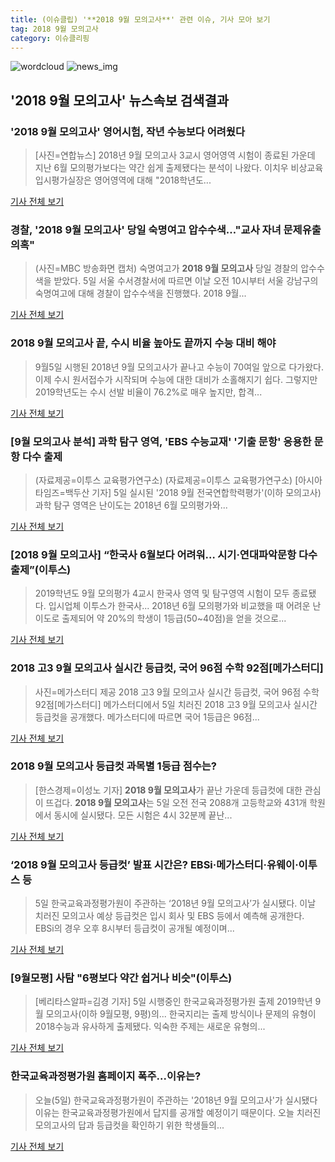 ```yaml
---
title: (이슈클립) '**2018 9월 모의고사**' 관련 이슈, 기사 모아 보기
tag: 2018 9월 모의고사
category: 이슈클리핑
---
```

![wordcloud](https://s3.ap-northeast-2.amazonaws.com/lyrics101-wordcloud/2018-09-05-1536153959.png)
![news_img](https://user-images.githubusercontent.com/42597476/44507050-1206f400-a6e4-11e8-8d98-7ffbfebb353f.png)
## **'**2018 9월 모의고사**'** 뉴스속보 검색결과
### '**2018 9월 모의고사**' 영어시험, 작년 수능보다 어려웠다

>[사진=연합뉴스] 2018년 9월 모의고사 3교시 영어영역 시험이 종료된 가운데 지난 6월 모의평가보다는 약간 쉽게 출제됐다는 분석이 나왔다. 이치우 비상교육 입시평가실장은 영어영역에 대해 "2018학년도...

<a href="http://news.hankyung.com/article/2018090538967" target="_blank">기사 전체 보기</a>

### 경찰, '**2018 9월 모의고사**' 당일 숙명여고 압수수색…"교사 자녀 문제유출 의혹"

>(사진=MBC 방송화면 캡처) 숙명여고가 **2018 9월 모의고사** 당일 경찰의 압수수색을 받았다. 5일 서울 수서경찰서에 따르면 이날 오전 10시부터 서울 강남구의 숙명여고에 대해 경찰이 압수수색을 진행했다. 2018 9월...

<a href="http://www.betanews.net:8080/article/904431.html" target="_blank">기사 전체 보기</a>

### **2018 9월 모의고사** 끝, 수시 비율 높아도 끝까지 수능 대비 해야

>9월5일 시행된 2018년 9월 모의고사가 끝나고 수능이 70여일 앞으로 다가왔다. 이제 수시 원서접수가 시작되며 수능에 대한 대비가 소홀해지기 쉽다. 그렇지만 2019학년도는 수시 선발 비율이 76.2%로 매우 높지만, 합격...

<a href="http://moneys.mt.co.kr/news/mwView.php?no=2018090517348037761" target="_blank">기사 전체 보기</a>

### [9월 모의고사 분석] 과학 탐구 영역, 'EBS 수능교재' '기출 문항' 응용한 문항 다수 출제

>(자료제공=이투스 교육평가연구소) (자료제공=이투스 교육평가연구소) [아시아타임즈=백두산 기자] 5일 실시된 '2018 9월 전국연합학력평가'(이하 모의고사) 과학 탐구 영역은 난이도는 2018년 6월 모의평가와...

<a href="http://www.asiatime.co.kr/news/articleView.html?idxno=197987" target="_blank">기사 전체 보기</a>

### [**2018 9월 모의고사**] “한국사 6월보다 어려워… 시기·연대파악문항 다수 출제”(이투스)

>2019학년도 9월 모의평가 4교시 한국사 영역 및 탐구영역 시험이 모두 종료됐다. 입시업체 이투스가 한국사... 2018년 6월 모의평가와 비교했을 때 어려운 난이도로 출제되어 약 20%의 학생이 1등급(50~40점)을 얻을 것으로...

<a href="http://edu.donga.com/?p=article&ps=view&at_no=20180905172833999896" target="_blank">기사 전체 보기</a>

### 2018 고3 9월 모의고사 실시간 등급컷, 국어 96점 수학 92점[메가스터디]

>사진=메가스터디 제공 2018 고3 9월 모의고사 실시간 등급컷, 국어 96점 수학 92점[메가스터디] 메가스터디에서 5일 치러진 2018 고3 9월 모의고사 실시간 등급컷을 공개했다. 메가스터디에 따르면 국어 1등급은 96점...

<a href="http://news20.busan.com/controller/newsController.jsp?newsId=20180905000187" target="_blank">기사 전체 보기</a>

### **2018 9월 모의고사** 등급컷 과목별 1등급 점수는?

>[한스경제=이성노 기자] **2018 9월 모의고사**가 끝난 가운데 등급컷에 대한 관심이 뜨겁다. **2018 9월 모의고사**는 5일 오전 전국 2088개 고등학교와 431개 학원에서 동시에 실시됐다. 모든 시험은 4시 32분께 끝난...

<a href="http://www.sporbiz.co.kr/news/articleView.html?idxno=269739" target="_blank">기사 전체 보기</a>

### ‘**2018 9월 모의고사** 등급컷’ 발표 시간은? EBSi·메가스터디·유웨이·이투스 등

>5일 한국교육과정평가원이 주관하는 ‘2018년 9월 모의고사’가 실시됐다. 이날 치러진 모의고사 예상 등급컷은 입시 회사 및 EBS 등에서 예측해 공개한다. EBSi의 경우 오후 8시부터 등급컷이 공개될 예정이며...

<a href="http://www.kookje.co.kr/news2011/asp/newsbody.asp?code=0300&key=20180905.99099001949" target="_blank">기사 전체 보기</a>

### [9월모평] 사탐 "6평보다 약간 쉽거나 비슷"(이투스)

>[베리타스알파=김경 기자] 5일 시행중인 한국교육과정평가원 출제 2019학년 9월 모의고사(이하 9월모평, 9평)의... 한국지리는 출제 방식이나 문제의 유형이 2018수능과 유사하게 출제됐다. 익숙한 주제는 새로운 유형의...

<a href="http://www.veritas-a.com/news/articleView.html?idxno=126857" target="_blank">기사 전체 보기</a>

### 한국교육과정평가원 홈페이지 폭주...이유는?

>오늘(5일) 한국교육과정평가원이 주관하는 '2018년 9월 모의고사'가 실시됐다 이유는 한국교육과정평가원에서 답지를 공개할 예정이기 때문이다. 오늘 치러진 모의고사의 답과 등급컷을 확인하기 위한 학생들의...

<a href="http://www.ggilbo.com/news/articleView.html?idxno=543119" target="_blank">기사 전체 보기</a>


